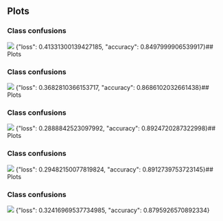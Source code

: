 ## Plots
### Class confusions
![](https://asset.cml.dev/18b9e8df017e3668315bdec5c76ecee25337fe84?cml=png)
{"loss": 0.41331300139427185, "accuracy": 0.8497999906539917}## Plots
### Class confusions
![](https://asset.cml.dev/20cdf6a49dbba167a661ca24c4c6162fe80a492a?cml=png)
{"loss": 0.3682810366153717, "accuracy": 0.8686102032661438}## Plots
### Class confusions
![](https://asset.cml.dev/fe9885f54a595b21cd62a22fbd7b083bb91d1b4a?cml=png)
{"loss": 0.2888842523097992, "accuracy": 0.8924720287322998}## Plots
### Class confusions
![](https://asset.cml.dev/49fa8d11ecd395a0b73713402c6d25a3979a8201?cml=png)
{"loss": 0.29482150077819824, "accuracy": 0.8912739753723145}## Plots
### Class confusions
![](https://asset.cml.dev/1986ad420919d583376e5248f5c5aca685bd7d39?cml=png)
{"loss": 0.32416969537734985, "accuracy": 0.8795926570892334}
